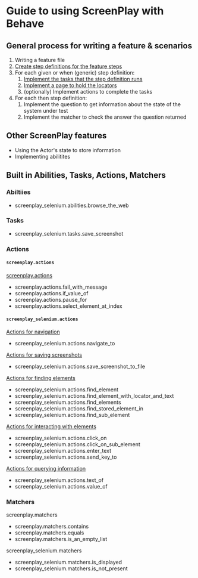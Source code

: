 # Guide to using ScreenPlay with Behave

## General process for writing a feature & scenarios

1. Writing a feature file
2. [Create step definitions for the feature steps](creating_step_definitions.md)
3. For each given or when (generic) step definition:
   1. [Implement the tasks that the step definition runs](creating_a_task.md)
   2. [Implement a page to hold the locators](creating_a_page.md)
   3. (optionally) Implement actions to complete the tasks
4. For each then step definition:
   1. Implement the question to get information about the state of the system
   under test
   2. Implement the matcher to check the answer the question returned

## Other ScreenPlay features

* Using the Actor's state to store information
* Implementing abilitites

## Built in Abilities, Tasks, Actions, Matchers

### Abiltiies

* screenplay_selenium.abilities.browse_the_web

### Tasks

* screenplay_selenium.tasks.save_screenshot

### Actions

#### ```screenplay.actions```

[screenplay.actions](screenplay.actions.md)

* screenplay.actions.fail_with_message
* screenplay.actions.if_value_of
* screenplay.actions.pause_for
* screenplay.actions.select_element_at_index

#### ```screenplay_selenium.actions```

[Actions for navigation](screenplay_selenium.actions_navigation.md)

* screenplay_selenium.actions.navigate_to

[Actions for saving screenshots](screenplay_selenium.actions_save_screenshots.md)

* screenplay_selenium.actions.save_screenshot_to_file

[Actions for finding elements](screenplay_selenium.actions_find.md)

* screenplay_selenium.actions.find_element
* screenplay_selenium.actions.find_element_with_locator_and_text
* screenplay_selenium.actions.find_elements
* screenplay_selenium.actions.find_stored_element_in
* screenplay_selenium.actions.find_sub_element

[Actions for interacting with elements](screenplay_selenium.actions_interacting.md)

* screenplay_selenium.actions.click_on
* screenplay_selenium.actions.click_on_sub_element
* screenplay_selenium.actions.enter_text
* screenplay_selenium.actions.send_key_to

[Actions for querying information](screenplay_selenium.actions_information.md)

* screenplay_selenium.actions.text_of
* screenplay_selenium.actions.value_of

### Matchers

screenplay.matchers

* screenplay.matchers.contains
* screenplay.matchers.equals
* screenplay.matchers.is_an_empty_list

screenplay_selenium.matchers

* screenplay_selenium.matchers.is_displayed
* screenplay_selenium.matchers.is_not_present
